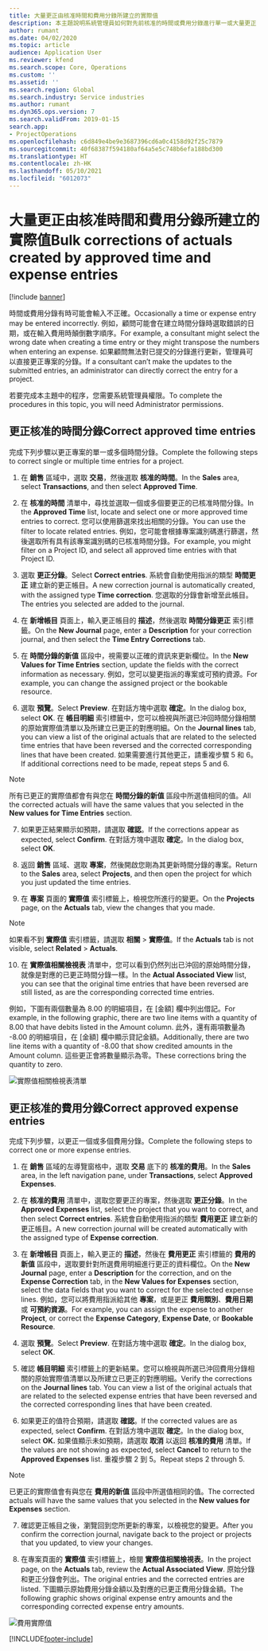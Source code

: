 ```yaml
---
title: 大量更正由核准時間和費用分錄所建立的實際值
description: 本主題說明系統管理員如何對先前核准的時間或費用分錄進行單一或大量更正 (如果計費未完成)。
author: rumant
ms.date: 04/02/2020
ms.topic: article
audience: Application User
ms.reviewer: kfend
ms.search.scope: Core, Operations
ms.custom: ''
ms.assetid: ''
ms.search.region: Global
ms.search.industry: Service industries
ms.author: rumant
ms.dyn365.ops.version: 7
ms.search.validFrom: 2019-01-15
search.app:
- ProjectOperations
ms.openlocfilehash: c6d849e4be9e3687396cd6a0c4158d92f25c7879
ms.sourcegitcommit: 40f68387f594180af64a5e5c748b6efa188bd300
ms.translationtype: HT
ms.contentlocale: zh-HK
ms.lasthandoff: 05/10/2021
ms.locfileid: "6012073"
---
```

# <a name="bulk-corrections-of-actuals-created-by-approved-time-and-expense-entries"></a><span data-ttu-id="aa75b-103">大量更正由核准時間和費用分錄所建立的實際值</span><span class="sxs-lookup"><span data-stu-id="aa75b-103">Bulk corrections of actuals created by approved time and expense entries</span></span>

[!include [banner](../includes/psa-now-project-operations.md)]

<span data-ttu-id="aa75b-104">時間或費用分錄有時可能會輸入不正確。</span><span class="sxs-lookup"><span data-stu-id="aa75b-104">Occasionally a time or expense entry may be entered incorrectly.</span></span> <span data-ttu-id="aa75b-105">例如，顧問可能會在建立時間分錄時選取錯誤的日期，或在輸入費用時顛倒數字順序。</span><span class="sxs-lookup"><span data-stu-id="aa75b-105">For example, a consultant might select the wrong date when creating a time entry or they might transpose the numbers when entering an expense.</span></span> <span data-ttu-id="aa75b-106">如果顧問無法對已提交的分錄進行更新，管理員可以直接更正專案的分錄。</span><span class="sxs-lookup"><span data-stu-id="aa75b-106">If a consultant can’t make the updates to the submitted entries, an administrator can directly correct the entry for a project.</span></span>

<span data-ttu-id="aa75b-107">若要完成本主題中的程序，您需要系統管理員權限。</span><span class="sxs-lookup"><span data-stu-id="aa75b-107">To complete the procedures in this topic, you will need Administrator permissions.</span></span>

## <a name="correct-approved-time-entries"></a><span data-ttu-id="aa75b-108">更正核准的時間分錄</span><span class="sxs-lookup"><span data-stu-id="aa75b-108">Correct approved time entries</span></span>     

<span data-ttu-id="aa75b-109">完成下列步驟以更正專案的單一或多個時間分錄。</span><span class="sxs-lookup"><span data-stu-id="aa75b-109">Complete the following steps to correct single or multiple time entries for a project.</span></span>

1. <span data-ttu-id="aa75b-110">在 **銷售** 區域中，選取 **交易**，然後選取 **核准的時間**。</span><span class="sxs-lookup"><span data-stu-id="aa75b-110">In the **Sales** area, select **Transactions**, and then select **Approved Time**.</span></span> 

2. <span data-ttu-id="aa75b-111">在 **核准的時間** 清單中，尋找並選取一個或多個要更正的已核准時間分錄。</span><span class="sxs-lookup"><span data-stu-id="aa75b-111">In the **Approved Time** list, locate and select one or more approved time entries to correct.</span></span> <span data-ttu-id="aa75b-112">您可以使用篩選來找出相關的分錄。</span><span class="sxs-lookup"><span data-stu-id="aa75b-112">You can use the filter to locate related entries.</span></span> <span data-ttu-id="aa75b-113">例如，您可能會根據專案識別碼進行篩選，然後選取所有具有該專案識別碼的已核准時間分錄。</span><span class="sxs-lookup"><span data-stu-id="aa75b-113">For example, you might filter on a Project ID, and select all approved time entries with that Project ID.</span></span>

3. <span data-ttu-id="aa75b-114">選取 **更正分錄**。</span><span class="sxs-lookup"><span data-stu-id="aa75b-114">Select **Correct entries**.</span></span> <span data-ttu-id="aa75b-115">系統會自動使用指派的類型 **時間更正** 建立新的更正帳目。</span><span class="sxs-lookup"><span data-stu-id="aa75b-115">A new correction journal is automatically created, with the assigned type **Time correction**.</span></span> <span data-ttu-id="aa75b-116">您選取的分錄會新增至此帳目。</span><span class="sxs-lookup"><span data-stu-id="aa75b-116">The entries you selected are added to the journal.</span></span> 

4. <span data-ttu-id="aa75b-117">在 **新增帳目** 頁面上，輸入更正帳目的 **描述**，然後選取 **時間分錄更正** 索引標籤。</span><span class="sxs-lookup"><span data-stu-id="aa75b-117">On the **New Journal** page, enter a **Description** for your correction journal, and then select the **Time Entry Corrections** tab.</span></span>  
5. <span data-ttu-id="aa75b-118">在 **時間分錄的新值** 區段中，視需要以正確的資訊來更新欄位。</span><span class="sxs-lookup"><span data-stu-id="aa75b-118">In the **New Values for Time Entries** section, update the fields with the correct information as necessary.</span></span> <span data-ttu-id="aa75b-119">例如，您可以變更指派的專案或可預約資源。</span><span class="sxs-lookup"><span data-stu-id="aa75b-119">For example, you can change the assigned project or the bookable resource.</span></span>

6. <span data-ttu-id="aa75b-120">選取 **預覽**。</span><span class="sxs-lookup"><span data-stu-id="aa75b-120">Select **Preview**.</span></span> <span data-ttu-id="aa75b-121">在對話方塊中選取 **確定**。</span><span class="sxs-lookup"><span data-stu-id="aa75b-121">In the dialog box, select **OK**.</span></span> <span data-ttu-id="aa75b-122">在 **帳目明細** 索引標籤中，您可以檢視與所選已沖回時間分錄相關的原始實際值清單以及所建立已更正的對應明細。</span><span class="sxs-lookup"><span data-stu-id="aa75b-122">On the **Journal lines** tab, you can view a list of the original actuals that are related to the selected time entries that have been reversed and the corrected corresponding lines that have been created.</span></span> <span data-ttu-id="aa75b-123">如果需要進行其他更正，請重複步驟 5 和 6。</span><span class="sxs-lookup"><span data-stu-id="aa75b-123">If additional corrections need to be made, repeat steps 5 and 6.</span></span> 

> [!NOTE]
> <span data-ttu-id="aa75b-124">所有已更正的實際值都會有與您在 **時間分錄的新值** 區段中所選值相同的值。</span><span class="sxs-lookup"><span data-stu-id="aa75b-124">All the corrected actuals will have the same values that you selected in the **New values for Time Entries** section.</span></span>

7. <span data-ttu-id="aa75b-125">如果更正結果顯示如預期，請選取 **確認**。</span><span class="sxs-lookup"><span data-stu-id="aa75b-125">If the corrections appear as expected, select **Confirm**.</span></span> <span data-ttu-id="aa75b-126">在對話方塊中選取 **確定**。</span><span class="sxs-lookup"><span data-stu-id="aa75b-126">In the dialog box, select **OK**.</span></span>

8. <span data-ttu-id="aa75b-127">返回 **銷售** 區域、選取 **專案**，然後開啟您剛為其更新時間分錄的專案。</span><span class="sxs-lookup"><span data-stu-id="aa75b-127">Return to the **Sales** area, select **Projects**, and then open the project for which you just updated the time entries.</span></span> 

9. <span data-ttu-id="aa75b-128">在 **專案** 頁面的 **實際值** 索引標籤上，檢視您所進行的變更。</span><span class="sxs-lookup"><span data-stu-id="aa75b-128">On the **Projects** page, on the **Actuals** tab, view the changes that you made.</span></span> 

> [!NOTE]
> <span data-ttu-id="aa75b-129">如果看不到 **實際值** 索引標籤，請選取 **相關** > **實際值**。</span><span class="sxs-lookup"><span data-stu-id="aa75b-129">If the **Actuals** tab is not visible, select **Related** > **Actuals**.</span></span>  

10. <span data-ttu-id="aa75b-130">在 **實際值相關檢視表** 清單中，您可以看到仍然列出已沖回的原始時間分錄，就像是對應的已更正時間分錄一樣。</span><span class="sxs-lookup"><span data-stu-id="aa75b-130">In the **Actual Associated View** list, you can see that the original time entries that have been reversed are still listed, as are the corresponding corrected time entries.</span></span> 

<span data-ttu-id="aa75b-131">例如，下圖有兩個數量為 8.00 的明細項目，在 [金額] 欄中列出借記。</span><span class="sxs-lookup"><span data-stu-id="aa75b-131">For example, in the following graphic, there are two line items with a quantity of 8.00 that have debits listed in the Amount column.</span></span> <span data-ttu-id="aa75b-132">此外，還有兩項數量為 -8.00 的明細項目，在 [金額] 欄中顯示貸記金額。</span><span class="sxs-lookup"><span data-stu-id="aa75b-132">Additionally, there are two line items with a quantity of -8.00 that show credited amounts in the Amount column.</span></span> <span data-ttu-id="aa75b-133">這些更正會將數量顯示為零。</span><span class="sxs-lookup"><span data-stu-id="aa75b-133">These corrections bring the quantity to zero.</span></span>

![實際值相關檢視表清單](https://github.com/MicrosoftDocs/dynamics-365-customer-engagement-pr/blob/bulk-corrections-actuals-created-by-approved-time-expense-entries.md/time-actuals.png)
 
## <a name="correct-approved-expense-entries"></a><span data-ttu-id="aa75b-135">更正核准的費用分錄</span><span class="sxs-lookup"><span data-stu-id="aa75b-135">Correct approved expense entries</span></span>

<span data-ttu-id="aa75b-136">完成下列步驟，以更正一個或多個費用分錄。</span><span class="sxs-lookup"><span data-stu-id="aa75b-136">Complete the following steps to correct one or more expense entries.</span></span> 

1. <span data-ttu-id="aa75b-137">在 **銷售** 區域的左導覽窗格中，選取 **交易** 底下的 **核准的費用**。</span><span class="sxs-lookup"><span data-stu-id="aa75b-137">In the **Sales** area, in the left navigation pane, under **Transactions**, select **Approved Expenses**.</span></span>

2. <span data-ttu-id="aa75b-138">在 **核准的費用** 清單中，選取您要更正的專案，然後選取 **更正分錄**。</span><span class="sxs-lookup"><span data-stu-id="aa75b-138">In the **Approved Expenses** list, select the project that you want to correct, and then select **Correct entries**.</span></span> <span data-ttu-id="aa75b-139">系統會自動使用指派的類型 **費用更正** 建立新的更正帳目。</span><span class="sxs-lookup"><span data-stu-id="aa75b-139">A new correction journal will be created automatically with the assigned type of **Expense correction**.</span></span> 

3. <span data-ttu-id="aa75b-140">在 **新增帳目** 頁面上，輸入更正的 **描述**，然後在 **費用更正** 索引標籤的 **費用的新值** 區段中，選取要針對所選費用明細進行更正的資料欄位。</span><span class="sxs-lookup"><span data-stu-id="aa75b-140">On the **New Journal** page, enter a **Description** for the correction, and on the **Expense Correction** tab, in the **New Values for Expenses** section, select the data fields that you want to correct for the selected expense lines.</span></span> <span data-ttu-id="aa75b-141">例如，您可以將費用指派給其他 **專案**，或是更正 **費用類別**、**費用日期** 或 **可預約資源**。</span><span class="sxs-lookup"><span data-stu-id="aa75b-141">For example, you can assign the expense to another **Project**, or correct the **Expense Category**, **Expense Date**, or **Bookable Resource**.</span></span>

4. <span data-ttu-id="aa75b-142">選取 **預覽**。</span><span class="sxs-lookup"><span data-stu-id="aa75b-142">Select **Preview**.</span></span> <span data-ttu-id="aa75b-143">在對話方塊中選取 **確定**。</span><span class="sxs-lookup"><span data-stu-id="aa75b-143">In the dialog box, select **OK**.</span></span> 

5. <span data-ttu-id="aa75b-144">確認 **帳目明細** 索引標籤上的更新結果。您可以檢視與所選已沖回費用分錄相關的原始實際值清單以及所建立已更正的對應明細。</span><span class="sxs-lookup"><span data-stu-id="aa75b-144">Verify the corrections on the **Journal lines** tab. You can view a list of the original actuals that are related to the selected expense entries that have been reversed and the corrected corresponding lines that have been created.</span></span>

6. <span data-ttu-id="aa75b-145">如果更正的值符合預期，請選取 **確認**。</span><span class="sxs-lookup"><span data-stu-id="aa75b-145">If the corrected values are as expected, select **Confirm**.</span></span> <span data-ttu-id="aa75b-146">在對話方塊中選取 **確定**。</span><span class="sxs-lookup"><span data-stu-id="aa75b-146">In the dialog box, select **OK.**</span></span> <span data-ttu-id="aa75b-147">如果值顯示未如預期，請選取 **取消** 以返回 **核准的費用** 清單。</span><span class="sxs-lookup"><span data-stu-id="aa75b-147">If the values are not showing as expected, select **Cancel** to return to the **Approved Expenses** list.</span></span> <span data-ttu-id="aa75b-148">重複步驟 2 到 5。</span><span class="sxs-lookup"><span data-stu-id="aa75b-148">Repeat steps 2 through 5.</span></span> 

> [!NOTE]
> <span data-ttu-id="aa75b-149">已更正的實際值會有與您在 **費用的新值** 區段中所選值相同的值。</span><span class="sxs-lookup"><span data-stu-id="aa75b-149">The corrected actuals will have the same values that you selected in the **New values for Expenses** section.</span></span>

7. <span data-ttu-id="aa75b-150">確認更正帳目之後，瀏覽回到您所更新的專案，以檢視您的變更。</span><span class="sxs-lookup"><span data-stu-id="aa75b-150">After you confirm the correction journal, navigate back to the project or projects that you updated, to view your changes.</span></span>  

8. <span data-ttu-id="aa75b-151">在專案頁面的 **實際值** 索引標籤上，檢閱 **實際值相關檢視表**。</span><span class="sxs-lookup"><span data-stu-id="aa75b-151">In the project page, on the **Actuals** tab, review the **Actual Associated View**.</span></span> <span data-ttu-id="aa75b-152">原始分錄和更正分錄會列出。</span><span class="sxs-lookup"><span data-stu-id="aa75b-152">The original entries and the corrected entries are listed.</span></span> <span data-ttu-id="aa75b-153">下圖顯示原始費用分錄金額以及對應的已更正費用分錄金額。</span><span class="sxs-lookup"><span data-stu-id="aa75b-153">The following graphic shows original expense entry amounts and the corresponding corrected expense entry amounts.</span></span> 

![費用實際值](https://user-images.githubusercontent.com/60806505/77122219-4cd52900-69fa-11ea-8349-ccd2ffebf640.png)


[!INCLUDE[footer-include](../includes/footer-banner.md)]